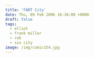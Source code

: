 ```yaml
---
title: 'FART City'
date: Thu, 09 Feb 2006 16:36:00 +0000
draft: false
tags:
  - elliot
  - frank miller
  - rob
  - sin city
image: /img/comic154.jpg
---
```


